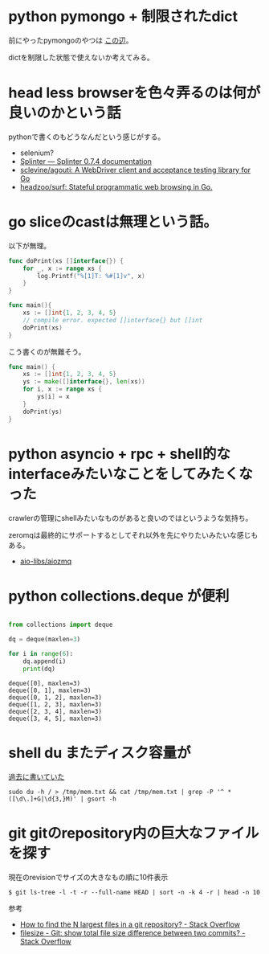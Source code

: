# python pymongo + 制限されたdict

前にやったpymongoのやつは [この辺](../20160921/example_pymongo)。

dictを制限した状態で使えないか考えてみる。

# head less browserを色々弄るのは何が良いのかという話

pythonで書くのもどうなんだという感じがする。

- selenium?
- [Splinter — Splinter 0.7.4 documentation](http://splinter.readthedocs.io/en/latest/index.html)
- [sclevine/agouti: A WebDriver client and acceptance testing library for Go](https://github.com/sclevine/agouti)
- [headzoo/surf: Stateful programmatic web browsing in Go.](https://github.com/headzoo/surf)

# go sliceのcastは無理という話。

以下が無理。

```go
func doPrint(xs []interface{}) {
	for _, x := range xs {
		log.Printf("%[1]T: %#[1]v", x)
	}
}

func main(){
	xs := []int{1, 2, 3, 4, 5}
	// compile error. expected []interface{} but []int
	doPrint(xs)
}
```

こう書くのが無難そう。

```go
func main() {
	xs := []int{1, 2, 3, 4, 5}
	ys := make([]interface{}, len(xs))
	for i, x := range xs {
		ys[i] = x
	}
	doPrint(ys)
}
```

# python asyncio + rpc + shell的なinterfaceみたいなことをしてみたくなった

crawlerの管理にshellみたいなものがあると良いのではというような気持ち。

zeromqは最終的にサポートするとしてそれ以外を先にやりたいみたいな感じもある。

- [aio-libs/aiozmq](https://github.com/aio-libs/aiozmq)

# python collections.deque が便利

```python

from collections import deque

dq = deque(maxlen=3)

for i in range(6):
    dq.append(i)
    print(dq)
```

```
deque([0], maxlen=3)
deque([0, 1], maxlen=3)
deque([0, 1, 2], maxlen=3)
deque([1, 2, 3], maxlen=3)
deque([2, 3, 4], maxlen=3)
deque([3, 4, 5], maxlen=3)
```

# shell du またディスク容量が

[過去に書いていた](../20160924/readme.md)

```
sudo du -h / > /tmp/mem.txt && cat /tmp/mem.txt | grep -P '^ *([\d\.]+G|\d{3,}M)' | gsort -h
```

# git gitのrepository内の巨大なファイルを探す

現在のrevisionでサイズの大きなもの順に10件表示

```
$ git ls-tree -l -t -r --full-name HEAD | sort -n -k 4 -r | head -n 10
```

参考

- [How to find the N largest files in a git repository? - Stack Overflow](http://stackoverflow.com/questions/9456550/how-to-find-the-n-largest-files-in-a-git-repository)
- [filesize - Git: show total file size difference between two commits? - Stack Overflow](
http://stackoverflow.com/questions/10845051/git-show-total-file-size-difference-between-two-commits/10847242#10847242)
